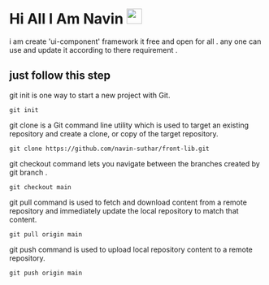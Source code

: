 # Hi All  I Am Navin <img src="img/hello.gif" height="30px">

i am create 'ui-component' framework it free and open for all . any one can use and update it according to there requirement .

## just follow this step

git init is one way to start a new project with Git.
```
git init
```

git clone is a Git command line utility which is used to target an existing repository and create a clone, or copy of the target repository.
```
git clone https://github.com/navin-suthar/front-lib.git
```

git checkout command lets you navigate between the branches created by git branch .
```
git checkout main
```

git pull command is used to fetch and download content from a remote repository and immediately update the local repository to match that content. 

```
git pull origin main
```

git push command is used to upload local repository content to a remote repository.
```
git push origin main
```



